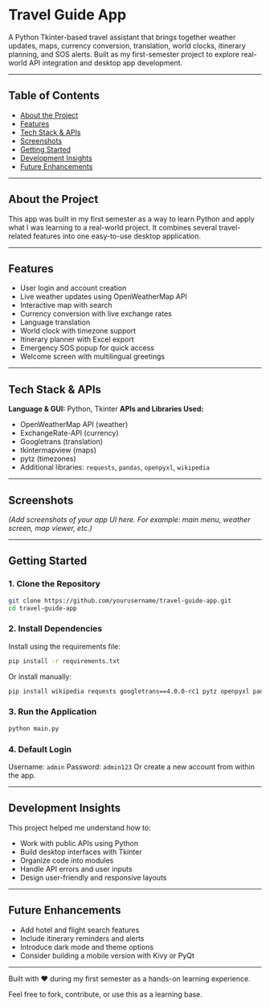 

# Travel Guide App

A Python Tkinter-based travel assistant that brings together weather updates, maps, currency conversion, translation, world clocks, itinerary planning, and SOS alerts. Built as my first-semester project to explore real-world API integration and desktop app development.


---

## Table of Contents

* [About the Project](#about-the-project)
* [Features](#features)
* [Tech Stack & APIs](#tech-stack--apis)
* [Screenshots](#screenshots)
* [Getting Started](#getting-started)
* [Development Insights](#development-insights)
* [Future Enhancements](#future-enhancements)


---

## About the Project

This app was built in my first semester as a way to learn Python and apply what I was learning to a real-world project. It combines several travel-related features into one easy-to-use desktop application.

---

## Features

* User login and account creation
* Live weather updates using OpenWeatherMap API
* Interactive map with search
* Currency conversion with live exchange rates
* Language translation
* World clock with timezone support
* Itinerary planner with Excel export
* Emergency SOS popup for quick access
* Welcome screen with multilingual greetings

---

## Tech Stack & APIs

**Language & GUI:** Python, Tkinter
**APIs and Libraries Used:**

* OpenWeatherMap API (weather)
* ExchangeRate-API (currency)
* Googletrans (translation)
* tkintermapview (maps)
* pytz (timezones)
* Additional libraries: `requests`, `pandas`, `openpyxl`, `wikipedia`

---

## Screenshots

*(Add screenshots of your app UI here. For example: main menu, weather screen, map viewer, etc.)*

---

## Getting Started

### 1. Clone the Repository

```bash
git clone https://github.com/yourusername/travel-guide-app.git
cd travel-guide-app
```

### 2. Install Dependencies

Install using the requirements file:

```bash
pip install -r requirements.txt
```

Or install manually:

```bash
pip install wikipedia requests googletrans==4.0.0-rc1 pytz openpyxl pandas tkintermapview
```

### 3. Run the Application

```bash
python main.py
```

### 4. Default Login

Username: `admin`
Password: `admin123`
Or create a new account from within the app.

---

## Development Insights

This project helped me understand how to:

* Work with public APIs using Python
* Build desktop interfaces with Tkinter
* Organize code into modules
* Handle API errors and user inputs
* Design user-friendly and responsive layouts

---

## Future Enhancements

* Add hotel and flight search features
* Include itinerary reminders and alerts
* Introduce dark mode and theme options
* Consider building a mobile version with Kivy or PyQt

---



Built with ❤️ during my first semester as a hands-on learning experience.

Feel free to fork, contribute, or use this as a learning base.
